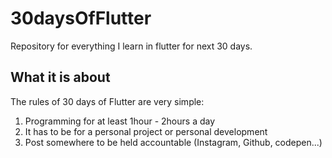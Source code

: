 # 30daysOfFlutter
Repository for everything I learn in flutter for next 30 days.
## What it is about
The rules of 30 days of Flutter are very simple:

1. Programming for at least 1hour - 2hours a day
2. It has to be for a personal project or personal development
3. Post somewhere to be held accountable (Instagram, Github, codepen...)
